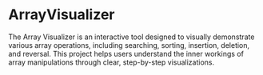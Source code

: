 # ArrayVisualizer
The Array Visualizer is an interactive tool designed to visually demonstrate various array operations, including searching, sorting, insertion, deletion, and reversal. This project helps users understand the inner workings of array manipulations through clear, step-by-step visualizations.
